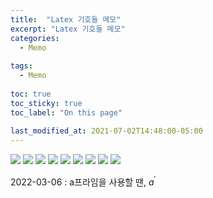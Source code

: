 ```yaml
---
title:  "Latex 기호들 메모"
excerpt: "Latex 기호들 메모"
categories:
  - Memo
  
tags:
  - Memo
  
toc: true
toc_sticky: true
toc_label: "On this page"
    
last_modified_at: 2021-07-02T14:48:00-05:00
---
```


![](/assets/images/2021-07-03-latex_notation/1.JPG)
![](/assets/images/2021-07-03-latex_notation/2.JPG)
![](/assets/images/2021-07-03-latex_notation/3.JPG)
![](/assets/images/2021-07-03-latex_notation/4.JPG)
![](/assets/images/2021-07-03-latex_notation/5.JPG)
![](/assets/images/2021-07-03-latex_notation/6.JPG)
![](/assets/images/2021-07-03-latex_notation/7.JPG)
![](/assets/images/2021-07-03-latex_notation/8.JPG)
![](/assets/images/2021-07-03-latex_notation/9.JPG)

2022-03-06 : a프라임을 사용할 땐, $a^{\prime}$